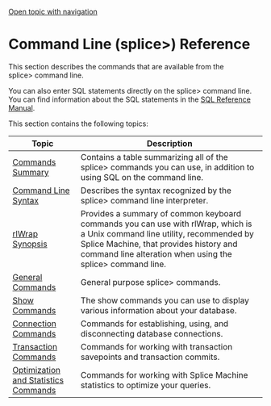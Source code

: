 [Open topic with navigation](../../index.html#Shared/CmdLineReference/Intro.CmdLineReference.html)

Command Line (splice&gt;) Reference
===================================

This section describes the commands that are available from the <span class="AppCommand">splice&gt;</span> command line.

You can also enter SQL statements directly on the <span class="AppCommand">splice&gt;</span> command line. You can find information about the SQL statements in the [SQL Reference Manual](../SQLReference/Intro.SQLReference.html).

This section contains the following topics:

| Topic                                                       | Description                                                                                                                                                                                                                                                            |
|-------------------------------------------------------------|------------------------------------------------------------------------------------------------------------------------------------------------------------------------------------------------------------------------------------------------------------------------|
| [Commands Summary](CmdLineSummary.html)                     | Contains a table summarizing all of the <span class="AppCommand">splice&gt;</span> commands you can use, in addition to using SQL on the command line.                                                                                                                 |
| [Command Line Syntax](CmdLineSyntax.html)                   | Describes the syntax recognized by the <span class="AppCommand">splice&gt;</span> command line interpreter.                                                                                                                                                            |
| [rlWrap Synopsis](RLWrapSummary.html)                       | Provides a summary of common keyboard commands you can use with rlWrap, which is a Unix command line utility, recommended by Splice Machine, that provides history and command line alteration when using the <span class="AppCommand">splice&gt;</span> command line. |
| [General Commands](GeneralCmds.html)                        | General purpose <span class="AppCommand">splice&gt;</span> commands.                                                                                                                                                                                                   |
| [Show Commands](ShowCmds.html)                              | The show commands you can use to display various information about your database.                                                                                                                                                                                      |
| [Connection Commands](ConnectionCmds.html)                  | Commands for establishing, using, and disconnecting database connections.                                                                                                                                                                                              |
| [Transaction Commands](TransactionCmds.html)                | Commands for working with transaction savepoints and transaction commits.                                                                                                                                                                                              |
| [Optimization and Statistics Commands](StatisticsCmds.html) | Commands for working with Splice Machine statistics to optimize your queries.                                                                                                                                                                                          |

 

 


